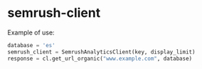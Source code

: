 # semrush-client 

Example of use:

```python
database = 'es'
semrush_client = SemrushAnalyticsClient(key, display_limit)
response = cl.get_url_organic("www.example.com", database)
```
